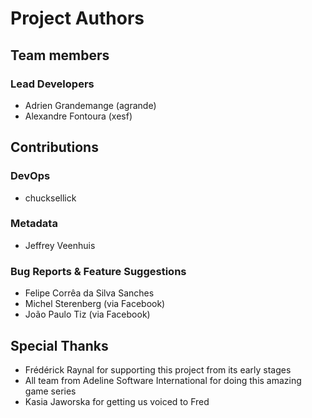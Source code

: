 # Project Authors
## Team members
### Lead Developers
* Adrien Grandemange (agrande)
* Alexandre Fontoura (xesf)

## Contributions
### DevOps
* chucksellick

### Metadata
* Jeffrey Veenhuis

### Bug Reports & Feature Suggestions
* Felipe Corrêa da Silva Sanches
* Michel Sterenberg (via Facebook)
* João Paulo Tiz (via Facebook)

## Special Thanks
* Frédérick Raynal for supporting this project from its early stages
* All team from Adeline Software International for doing this amazing game series
* Kasia Jaworska for getting us voiced to Fred

